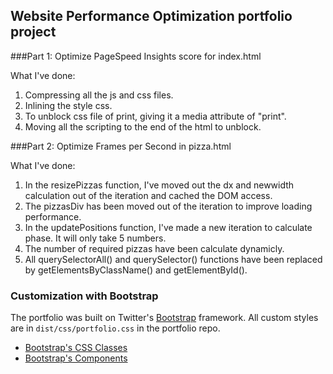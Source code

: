 ## Website Performance Optimization portfolio project

###Part 1: Optimize PageSpeed Insights score for index.html

What I've done:

1. Compressing all the js and css files.
2. Inlining the style css.
3. To unblock css file of print, giving it a media attribute of "print".
4. Moving all the scripting to the end of the html to unblock.


###Part 2: Optimize Frames per Second in pizza.html

What I've done:

1. In the resizePizzas function, I've moved out the dx and newwidth calculation out of the iteration and cached the DOM access.
2. The pizzasDiv has been moved out of the iteration to improve loading performance.
3. In the updatePositions function, I've made a new iteration to calculate phase. It will only take 5 numbers.
4. The number of required pizzas have been calculate dynamicly.
5. All querySelectorAll() and querySelector() functions have been replaced by getElementsByClassName() and getElementById().


### Customization with Bootstrap
The portfolio was built on Twitter's <a href="http://getbootstrap.com/">Bootstrap</a> framework. All custom styles are in `dist/css/portfolio.css` in the portfolio repo.

* <a href="http://getbootstrap.com/css/">Bootstrap's CSS Classes</a>
* <a href="http://getbootstrap.com/components/">Bootstrap's Components</a>
